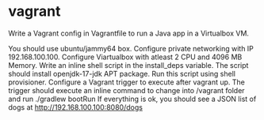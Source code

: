 # vagrant
Write a Vagrant config in Vagrantfile to run a Java app in a Virtualbox VM.

You should use ubuntu/jammy64 box.
Configure private networking with IP 192.168.100.100.
Configure Viartualbox with atleast 2 CPU and 4096 MB Memory.
Write an inline shell script in the install_deps variable. The script should install openjdk-17-jdk APT package.
Run this script using shell provisioner.
Configure a Vagrant trigger to execute after vagrant up. The trigger should execute an inline command to change into /vagrant folder and run ./gradlew bootRun
If everything is ok, you should see a JSON list of dogs at http://192.168.100.100:8080/dogs
